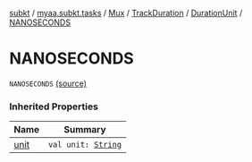 [subkt](../../../../index.md) / [myaa.subkt.tasks](../../../index.md) / [Mux](../../index.md) / [TrackDuration](../index.md) / [DurationUnit](index.md) / [NANOSECONDS](./-n-a-n-o-s-e-c-o-n-d-s.md)

# NANOSECONDS

`NANOSECONDS` [(source)](https://github.com/Myaamori/SubKt/blob/0.1.7/src/main/kotlin/myaa/subkt/tasks/muxtask.kt#L142)

### Inherited Properties

| Name | Summary |
|---|---|
| [unit](unit.md) | `val unit: `[`String`](https://kotlinlang.org/api/latest/jvm/stdlib/kotlin/-string/index.html) |
